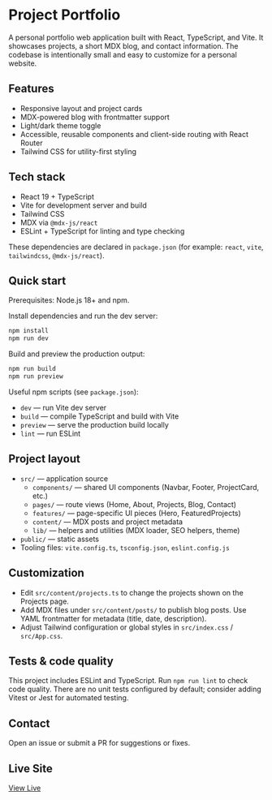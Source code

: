 # Project Portfolio

A personal portfolio web application built with React, TypeScript, and Vite. It showcases projects, a short MDX blog, and contact information. The codebase is intentionally small and easy to customize for a personal website.

## Features

- Responsive layout and project cards
- MDX-powered blog with frontmatter support
- Light/dark theme toggle
- Accessible, reusable components and client-side routing with React Router
- Tailwind CSS for utility-first styling

## Tech stack

- React 19 + TypeScript
- Vite for development server and build
- Tailwind CSS
- MDX via `@mdx-js/react`
- ESLint + TypeScript for linting and type checking

These dependencies are declared in `package.json` (for example: `react`, `vite`, `tailwindcss`, `@mdx-js/react`).

## Quick start

Prerequisites: Node.js 18+ and npm.

Install dependencies and run the dev server:

```powershell
npm install
npm run dev
```

Build and preview the production output:

```powershell
npm run build
npm run preview
```

Useful npm scripts (see `package.json`):

- `dev` — run Vite dev server
- `build` — compile TypeScript and build with Vite
- `preview` — serve the production build locally
- `lint` — run ESLint

## Project layout

- `src/` — application source
  - `components/` — shared UI components (Navbar, Footer, ProjectCard, etc.)
  - `pages/` — route views (Home, About, Projects, Blog, Contact)
  - `features/` — page-specific UI pieces (Hero, FeaturedProjects)
  - `content/` — MDX posts and project metadata
  - `lib/` — helpers and utilities (MDX loader, SEO helpers, theme)
- `public/` — static assets
- Tooling files: `vite.config.ts`, `tsconfig.json`, `eslint.config.js`

## Customization

- Edit `src/content/projects.ts` to change the projects shown on the Projects page.
- Add MDX files under `src/content/posts/` to publish blog posts. Use YAML frontmatter for metadata (title, date, description).
- Adjust Tailwind configuration or global styles in `src/index.css` / `src/App.css`.

## Tests & code quality

This project includes ESLint and TypeScript. Run `npm run lint` to check code quality. There are no unit tests configured by default; consider adding Vitest or Jest for automated testing.

## Contact

Open an issue or submit a PR for suggestions or fixes.

## Live Site
[View Live](https://projectportfolio-1ham.onrender.com/)